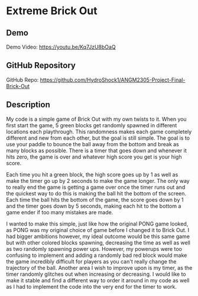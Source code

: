 # Extreme Brick Out

## Demo
Demo Video: https://youtu.be/Kq7JzU8bOaQ

## GitHub Repository
GitHub Repo: https://github.com/HydroShock1/ANGM2305-Project-Final-Brick-Out

## Description
My code is a simple game of Brick Out with my own twists to it. When you first start the game, 5 green blocks get randomly spawned in different locations each playthrough.
This randomness makes each game completely different and new from each other, but the goal is still simple. The goal is to use your paddle to bounce the ball away from the
bottom and break as many blocks as possible. There is a timer that goes down and whenever it hits zero, the game is over and whatever high score you get is your high score.

Each time you hit a green block, the high score goes up by 1 as well as make the timer go up by 2 seconds to make the game longer. The only way to really end the game is 
getting a game over once the timer runs out and the quickest way to do this is making the ball hit the bottom of the screen. Each time the ball hits the bottom of the game,
the score goes down by 1 and the timer goes down by 5 seconds, making each hit to the bottom a game ender if too many mistakes are made. 

I wanted to make this simple, just like how the original PONG game looked, as PONG was my original choice of game before I changed it to Brick Out. I had bigger ambitions however, my ideal outcome would be this same game but with other colored blocks spawning, decreasing the time as well as well as two randomly spawning power ups. However, my powerups were too confusing to implement and adding a randomly bad red block would make the game incredibly difficult for players as you can't really change the trajectory of the ball. Another area
I wish to improve upon is my timer, as the timer randomly glitches out when increasing or decreasing. I would like to make it stable and find a different way to order it around
in my code as well as I had to implement the code into the very end for the timer to work.
